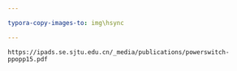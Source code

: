 ```yaml
---

typora-copy-images-to: img\hsync

---
```


```pdf
https://ipads.se.sjtu.edu.cn/_media/publications/powerswitch-ppopp15.pdf
```


